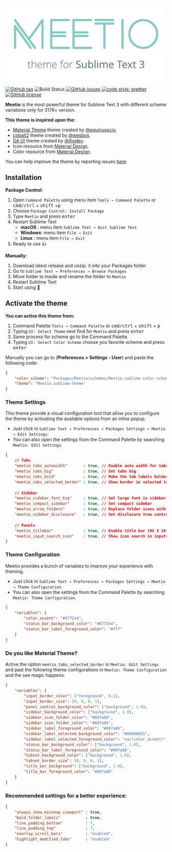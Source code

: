 <p align="center"><img src="public/meetio.png" width="480"/></p>

[![GitHub tag](https://img.shields.io/github/release/mauroreisvieira/meetio.svg?style=for-the-badge)](https://github.com/mauroreisvieira/meetio/releases)
![Build Status](https://img.shields.io/travis/mauroreisvieira/meetio/master.svg?style=for-the-badge)
[![GitHub issues](https://img.shields.io/github/issues/mauroreisvieira/meetio.svg?style=for-the-badge)](https://github.com/mauroreisvieira/meetio/issues)
[![code style: prettier](https://img.shields.io/badge/code_style-prettier-ff69b4.svg?style=for-the-badge)](https://github.com/prettier/prettier)
[![GitHub license](https://img.shields.io/badge/license-MIT-blue.svg?style=for-the-badge)](https://github.com/mauroreisvieira/meetio/blob/master/LICENSE)

**Meetio** is the most powerful theme for Sublime Text 3 with different scheme variations only for 3176+ version.

**This theme is inspired upon the:**

* [Material Theme](https://github.com/equinusocio/material-theme) theme created by [@equinusocio](https://github.com/equinusocio).
* [cobalt2](https://github.com/wesbos/cobalt2) theme created by [@wesbos](https://github.com/wesbos).
* [DA UI](https://github.com/ihodev/sublime-da-ui) theme created by [@ihodev](https://github.com/ihodev).
* Icon resource from [Material Design](https://material.io/tools/icons/).
* Color resource from [Material Design](https://material.io/design/color/the-color-system.html#tools-for-picking-colors).

You can help improve the theme by reporting issues [here](https://github.com/mauroreisvieira/meetio/issues).

## Installation

**Package Control:**

1. Open `Command Palette` using menu item `Tools → Command Palette` or <kbd>cmd/ctrl</kbd> + <kbd>shift</kbd> +<kbd>p</kbd>
2. Choose `Package Control: Install Package`
3. Type `Meetio` and press <kbd>enter</kbd>
4. Restart Sublime Text
    * **macOS** : menu item `Sublime Text → Quit Sublime Text`
    * **Windows**: menu item `File → Exit`
    * **Linux** : menu item `File → Exit`
5. Ready to use 👍

**Manually:**

1. Download latest release and unzip. it into your Packages folder
2. Go to `Sublime Text → Preferences → Browse Packages`
3. Move folder to inside and rename the folder to `Meetio`
4. Restart Sublime Text
5. Start using 🏁


## Activate the theme

**You can active this theme from:**

1. Command Palette `Tools → Command Palette` or <kbd>cmd/ctrl</kbd> + <kbd>shift</kbd> + <kbd>p</kbd>
2. Typing `UI: Select Theme` next find for `Meetio` and press <kbd>enter</kbd>
3. Same process for scheme go to the Command Palette.
4. Typing `UI: Select Color Scheme` choose you favorite scheme and press <kbd>enter</kbd>

Manually you can go to (**Preferences > Settings - User**) and paste the following code:

```json
{
    "color_scheme": "Packages/Meetio/schemes/Meetio.sublime-color-scheme",
    "theme": "Meetio.sublime-theme"
}
```

### Theme Settings
This theme provide a visual configuration tool that allow you to configure the theme by activating the available options from an inline popup.

* Just click in `Sublime Text → Preferences → Packages Settings → Meetio → Edit Settings`.
* You can also open the settings from the Command Palette by searching `Meetio: Edit Settings`.

```json
{
    // Tabs
    "meetio_tabs_autowidth"       : true, // Enable auto width for tabs
    "meetio_tabs_big"             : true, // Set tabs big
    "meetio_tabs_bold"            : true, // Make the tab labels bolder only in selected
    "meetio_tabs_selected_border" : true, // Show border in selected tab

    // Sidebar
    "meetio_sidebar_font_big"     : true, // Set large font in sidebar
    "meetio_compact_sidebar"      : true, // Set compact sidebar
    "meetio_arrow_folders"        : true, // Replace folder icons with arrows
    "meetio_sidebar_disclosure"   : true, // Set disclosure tree controls

    // Panels
    "meetio_titlebar"             : true, // Enable title bar (OS X 10.10+)
    "meetio_input_search_icon"    : true, // Show icon search in inputs
}
```

### Theme Configuration
Meetio provides a bunch of variables to improve your experience with theming.

* Just click in `Sublime Text → Preferences → Packages Settings → Meetio → Theme Configuration`.
* You can also open the settings from the Command Palette by searching `Meetio: Theme Configuration`.

```json
{
    "variables": {
        "color_accent": "#6772e4",
        "status_bar_background_color": "#6772e4",
        "status_bar_label_foreground_color": "#fff"
    }
}
```

### Do you like Material Theme?
Active the option `meetio_tabs_selected_border` in `Meetio: Edit Settings` and past the following theme configurations in `Meetio: Theme Configuration` and the see magic happens.

```json
{
    "variables": {
        "input_border_color": ["foreground", 0.1],
        "input_border_size": [0, 0, 0, 1],
        "panel_control_background_color": ["background", 1.0],
        "sidebar_background_color": ["background", 1.0],
        "sidebar_icon_folder_color": "#607a86",
        "sidebar_icon_folder_color": "#607a86",
        "sidebar_label_foreground_color": "#607a86",
        "sidebar_label_selected_background_color": "#00000015",
        "sidebar_label_selected_foreground_color": "var(color_accent)",
        "status_bar_background_color": ["background", 1.0],
        "status_bar_label_foreground_color": "#607a86",
        "tabset_background_color": ["background", 1.0],
        "tabset_border_size": [0, 0, 0, 1],
        "title_bar_background": ["background", 1.0],
        "title_bar_foreground_color": "#607a86"
    }
}
```

### Recommended settings for a better experience:

```json
{
    "always_show_minimap_viewport" : true,
    "bold_folder_labels"           : true,
    "line_padding_bottom"          : 7,
    "line_padding_top"             : 7,
    "overlay_scroll_bars"          : "enabled",
    "highlight_modified_tabs"      : "enabled"
}
```
